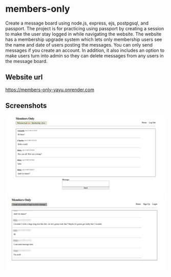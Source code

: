 # members-only

Create a message board using node.js, express, ejs, postpgsql, and passport.
The project is for practicing using passport by creating a session to make the user stay logged in while navigating the website. The website has a membership upgrade system which lets only membership users see the name and date of users posting the messages. You can only send messages if you create an account. In addition, it also includes an option to make users turn into admin so they can delete messages from any users in the message board.

## Website url

https://members-only-yayu.onrender.com

## Screenshots

<img src="./public/screenshot1.png" alt="screenshot">
<img src="./public/screenshot2.png" alt="screenshot">
